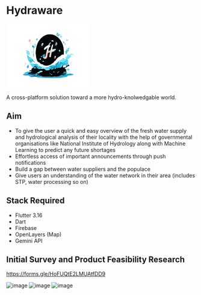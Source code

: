 # Hydraware

<img src="assets/images/icon.png" alt="Logo" width="220" height="170">

A cross-platform solution toward a more hydro-knolwedgable world.

## Aim
- To give the user a quick and easy overview of the fresh water supply and hydrological analysis of their locality with the help of governmental organisations like National Institute of Hydrology along with Machine Learning to predict any future shortages
- Effortless access of important announcements through push notifications
- Build a gap between water suppliers and the populace
- Give users an understanding of the water network in their area (includes STP, water processing so on)


## Stack Required
- Flutter 3.16
- Dart
- Firebase
- OpenLayers (Map)
- Gemini API

## Initial Survey and Product Feasibility Research

https://forms.gle/HoFUQtE2LMUAtfDD9

![image](https://github.com/nots1dd/Hydraware/assets/140317709/c8c453ff-a955-4657-9c87-f2b4267d6128)
![image](https://github.com/nots1dd/Hydraware/assets/140317709/f46e4084-adcf-4174-b051-34970daf20fb)
![image](https://github.com/nots1dd/Hydraware/assets/140317709/595b0dd4-1444-427a-8b8a-e396902403b6)







